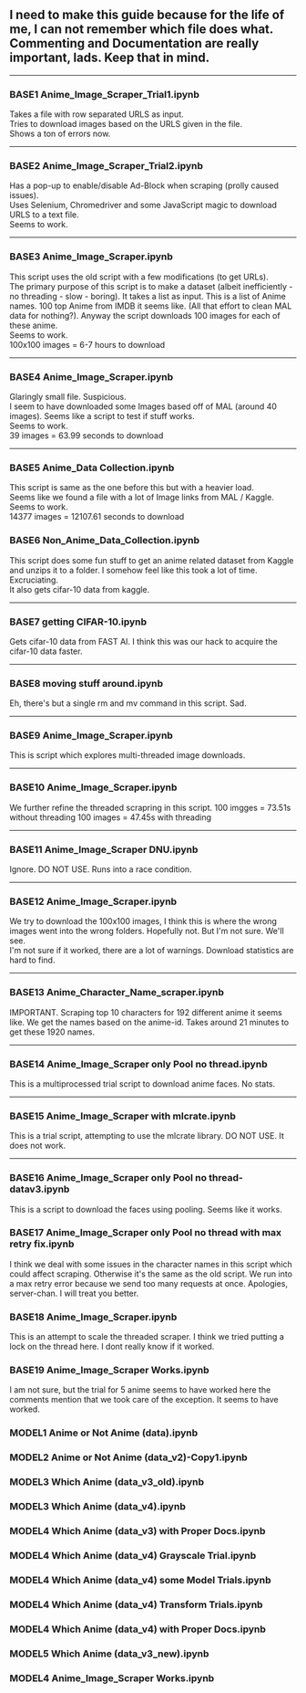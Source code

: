 <h2>
I need to make this guide because for the life of me, I can not remember which file does what.<br>
Commenting and Documentation are really important, lads. Keep that in mind.
</h2>

<hr>
<h3> BASE1 Anime_Image_Scraper_Trial1.ipynb </h3>
  Takes a file with row separated URLS as input.<br>
  Tries to download images based on the URLS given in the file.<br>
  Shows a ton of errors now.<br>
<hr>
  
<h3> BASE2 Anime_Image_Scraper_Trial2.ipynb </h3>
  Has a pop-up to enable/disable Ad-Block when scraping (prolly caused issues).<br>
  Uses Selenium, Chromedriver and some JavaScript magic to download URLS to a text file.<br>
  Seems to work.<br>
<hr>
  
<h3> BASE3 Anime_Image_Scraper.ipynb </h3>
  This script uses the old script with a few modifications (to get URLs).<br>
  The primary purpose of this script is to make a dataset (albeit inefficiently - no threading - slow - boring). It takes a list     as input. This is a list of Anime names. 100 top Anime from IMDB it seems like. (All that effort to clean MAL data for   nothing?). Anyway the script downloads 100 images for each of these anime.<br>
  Seems to work.  <br>
  100x100 images = 6-7 hours to download<br>
<hr>  
  
<h3> BASE4 Anime_Image_Scraper.ipynb </h3>
  Glaringly small file. Suspicious.<br>
  I seem to have downloaded some Images based off of MAL (around 40 images). Seems like a script to test if stuff works.<br>
  Seems to work.<br>
  39 images = 63.99 seconds to download<br>
<hr>
  
<h3> BASE5 Anime_Data Collection.ipynb </h3>
  This script is same as the one before this but with a heavier load.<br>
  Seems like we found a file with a lot of Image links from MAL / Kaggle.<br>
  Seems to work.<br>
  14377 images = 12107.61 seconds to download<br>
  
  
<h3> BASE6 Non_Anime_Data_Collection.ipynb </h3>
  This script does some fun stuff to get an anime related dataset from Kaggle and unzips it to a folder. I somehow feel like this   took a lot of time. Excruciating.<br>
  It also gets cifar-10 data from kaggle.<br>
  
<hr>
  
<h3> BASE7 getting CIFAR-10.ipynb </h3>
  Gets cifar-10 data from FAST AI. I think this was our hack to acquire the cifar-10 data faster.<br>
<hr>

<h3> BASE8 moving stuff around.ipynb </h3>
  Eh, there's but a single rm and mv command in this script. Sad.<br>
<hr>
  
<h3> BASE9 Anime_Image_Scraper.ipynb </h3>
  This is script which explores multi-threaded image downloads.
<hr>

<h3> BASE10 Anime_Image_Scraper.ipynb </h3>
  We further refine the threaded scrapring in this script.
  100 imgges = 73.51s without threading
  100 images = 47.45s with threading
<hr>

<h3> BASE11 Anime_Image_Scraper DNU.ipynb </h3>
  Ignore. DO NOT USE. Runs into a race condition.
<hr>

<h3> BASE12 Anime_Image_Scraper.ipynb </h3>
  We try to download the 100x100 images, I think this is where the wrong images went into the wrong folders. Hopefully not. But I'm not sure. We'll see. <br>
  I'm not sure if it worked, there are a lot of warnings.
  Download statistics are hard to find.
<hr>

<h3> BASE13 Anime_Character_Name_scraper.ipynb </h3>
  IMPORTANT.
  Scraping top 10 characters for 192 different anime it seems like.
  We get the names based on the anime-id.
  Takes around 21 minutes to get these 1920 names.
<hr>

<h3> BASE14 Anime_Image_Scraper only Pool no thread.ipynb </h3>
  This is a multiprocessed trial script to download anime faces.
  No stats.
  
<hr>
<h3> BASE15 Anime_Image_Scraper with mlcrate.ipynb </h3>
   This is a trial script, attempting to use the mlcrate library.
   DO NOT USE.
   It does not work.

<hr>
<h3> BASE16 Anime_Image_Scraper only Pool no thread-datav3.ipynb </h3>
  This is a script to download the faces using pooling. 
  Seems like it works.
  
<h3> BASE17 Anime_Image_Scraper only Pool no thread with max retry fix.ipynb </h3>
  I think we deal with some issues in the character names in this script which could affect scraping.
  Otherwise it's the same as the old script.
  We run into a max retry error because we send too many requests at once. Apologies, server-chan. I will treat you better.
  
<h3> BASE18 Anime_Image_Scraper.ipynb </h3>
  This is an attempt to scale the threaded scraper.
  I think we tried putting a lock on the thread here.
  I dont really know if it worked.
  
<h3> BASE19 Anime_Image_Scraper Works.ipynb </h3>
  I am not sure, but the trial for 5 anime seems to have worked here the comments mention that we took care of the exception.
  It seems to have worked.
  
<h3> MODEL1 Anime or Not Anime (data).ipynb </h3>
<h3> MODEL2 Anime or Not Anime (data_v2)-Copy1.ipynb </h3>
<h3> MODEL3 Which Anime (data_v3_old).ipynb </h3>
<h3> MODEL3 Which Anime (data_v4).ipynb </h3>
<h3> MODEL4 Which Anime (data_v3) with Proper Docs.ipynb </h3>
<h3> MODEL4 Which Anime (data_v4) Grayscale Trial.ipynb </h3>
<h3> MODEL4 Which Anime (data_v4) some Model Trials.ipynb </h3>
<h3> MODEL4 Which Anime (data_v4) Transform Trials.ipynb </h3>
<h3> MODEL4 Which Anime (data_v4) with Proper Docs.ipynb </h3>
<h3> MODEL5 Which Anime (data_v3_new).ipynb </h3>
<h3> MODEL4 Anime_Image_Scraper Works.ipynb </h3>

